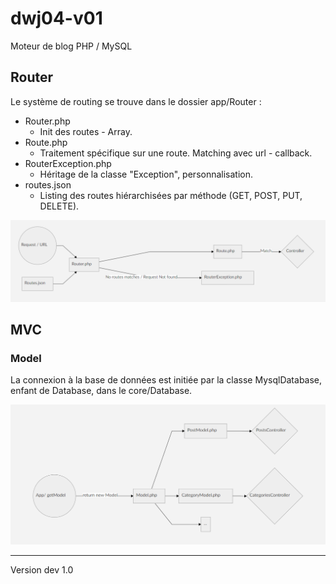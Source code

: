# dwj04-v01
Moteur de blog PHP / MySQL

## Router

Le système de routing se trouve dans le dossier app/Router :

* Router.php
    * Init des routes - Array.
* Route.php
    * Traitement spécifique sur une route. Matching avec url - callback.
* RouterException.php
    * Héritage de la classe "Exception", personnalisation.
* routes.json
    * Listing des routes hiérarchisées par méthode (GET, POST, PUT, DELETE).

![Router](https://github.com/Manipovore/dwj04-v01/blob/master/public/images/markdown/Router.png)

## MVC

### Model

La connexion à la base de données est initiée par la classe MysqlDatabase, enfant de Database, dans le core/Database.

![Router](https://github.com/Manipovore/dwj04-v01/blob/master/public/images/markdown/mvc-1.png)

-------------
Version dev 1.0

